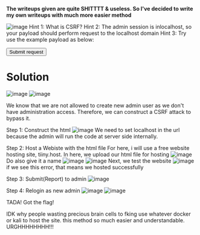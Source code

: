 **The writeups given are quite SHITTTT & useless. So I've decided to write my own writeups with much more easier method**

![image](https://github.com/user-attachments/assets/1f726f61-8252-457b-a503-11e36951ef3e)
Hint 1: What is CSRF?
Hint 2: The admin session is inlocalhost, so your payload should perform request to the localhost domain
Hint 3: Try use the example payload as below:

<html>
  <body>
    <form action="URL" method="POST">
      <input type="hidden" name='username' value='asdf' />
      <input type="hidden" name='password' value='asdf' />
      <input type="submit" value="Submit request" />
    </form>
    <script>
      document.forms[0].submit();
    </script>
  </body>
</html>

# Solution
![image](https://github.com/user-attachments/assets/077afd8f-f33b-454b-8ef1-ab35291e3cf1)
![image](https://github.com/user-attachments/assets/129b56b6-7d98-41b9-baf1-a4dc8ce5105c)

We know that we are not allowed to create new admin user as we don't have administration access.
Therefore, we can construct a CSRF attack to bypass it.

Step 1: Construct the html
![image](https://github.com/user-attachments/assets/6c9d2796-428a-48ce-9722-49124bd59ab6)
We need to set localhost in the url because the admin will run the code at server side internally.

Step 2: Host a Webiste with the html file
For here, i will use a free website hosting site, tiiny.host.
In here, we upload our html file for hosting
![image](https://github.com/user-attachments/assets/caa7c94c-ec86-4dbd-9706-712d3856b267)
Do also give it a name
![image](https://github.com/user-attachments/assets/79a86ae6-4be9-4932-ab57-8453ab354743)
![image](https://github.com/user-attachments/assets/53ea9a18-a050-4b17-807b-9e63e21ffe04)
Next, we test the website
![image](https://github.com/user-attachments/assets/7fbd375a-5a2b-4442-817f-cfc2e98fe9ed)
if we see this error, that means we hosted successfully

Step 3: Submit(Report) to admin
![image](https://github.com/user-attachments/assets/bc0afe28-564b-449b-8eb9-cf917a9ee30f)

Step 4: Relogin as new admin
![image](https://github.com/user-attachments/assets/cf9fa292-821e-46e7-8c56-0e26efa37e78)
![image](https://github.com/user-attachments/assets/fcc3826d-b6f1-4707-b6f4-c6e4338b79cc)

TADA! Got the flag!

IDK why people wasting precious brain cells to fking use whatever docker or kali to host the site.
this method so much easier and understandable. URGHHHHHHHH!!!
